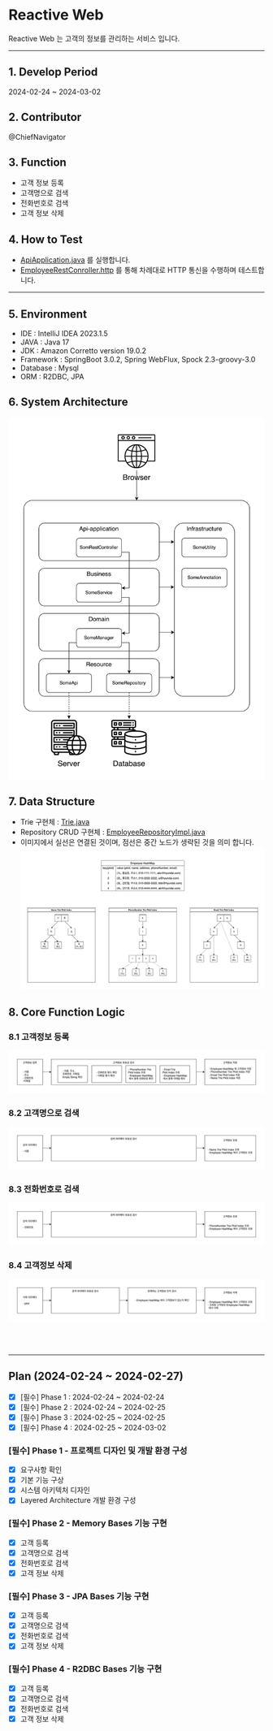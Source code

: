 # Reactive Web
Reactive Web 는 고객의 정보를 관리하는 서비스 입니다.

***  

## 1. Develop Period
2024-02-24 ~ 2024-03-02

## 2. Contributor
@ChiefNavigator

## 3. Function
- 고객 정보 등록
- 고객명으로 검색
- 전화번호로 검색
- 고객 정보 삭제

## 4. How to Test
- [ApiApplication.java](api-application/src/main/java/com/lego/apiApplication/ApiApplication.java) 를 실행합니다.
- [EmployeeRestConroller.http](api-application/http/EmployeeRestController.http) 를 통해 차례대로 HTTP 통신을 수행하며 테스트합니다.
***

## 5. Environment
- IDE : IntelliJ IDEA 2023.1.5
- JAVA : Java 17
- JDK : Amazon Corretto version 19.0.2
- Framework : SpringBoot 3.0.2, Spring WebFlux, Spock 2.3-groovy-3.0
- Database : Mysql
- ORM : R2DBC, JPA

## 6. System Architecture
![image](images/reactiveweb-architecture.png)

## 7. Data Structure
- Trie 구현체 : [Trie.java](resource/src/main/java/com/lego/resource/datastructure/Trie.java)
- Repository CRUD 구현체 : [EmployeeRepositoryImpl.java](resource/src/main/java/com/lego/resource/jpa/EmployeeRepositoryImpl.java)
- 이미지에서 실선은 연결된 것이며, 점선은 중간 노드가 생략된 것을 의미 합니다.
![image](images/reactiveweb-dataStructure.png)


## 8. Core Function Logic
### 8.1 고객정보 등록
![image](images/employeeRegisterLogic.png)
### 8.2 고객명으로 검색
![image](images/findByNameLogic.png)
### 8.3 전화번호로 검색
![image](images/findByPhoneNumberLogic.png)
### 8.4 고객정보 삭제
![image](images/deleteEmployeeLogic.png)


<br><br>
***  
## Plan (2024-02-24 ~ 2024-02-27)
- [x] [필수] Phase 1 : 2024-02-24 ~ 2024-02-24
- [x] [필수] Phase 2 : 2024-02-24 ~ 2024-02-25
- [x] [필수] Phase 3 : 2024-02-25 ~ 2024-02-25
- [x] [필수] Phase 4 : 2024-02-25 ~ 2024-03-02

### [필수] Phase 1 - 프로젝트 디자인 및 개발 환경 구성
- [x] 요구사항 확인
- [x] 기본 기능 구상
- [x] 시스템 아키텍처 디자인
- [x] Layered Architecture 개발 환경 구성

### [필수] Phase 2 - Memory Bases 기능 구현
- [x] 고객 등록
- [x] 고객명으로 검색
- [x] 전화번호로 검색
- [x] 고객 정보 삭제

### [필수] Phase 3 - JPA Bases 기능 구현
- [x] 고객 등록
- [x] 고객명으로 검색
- [x] 전화번호로 검색
- [x] 고객 정보 삭제

### [필수] Phase 4 - R2DBC Bases 기능 구현
- [x] 고객 등록
- [x] 고객명으로 검색
- [x] 전화번호로 검색
- [x] 고객 정보 삭제
